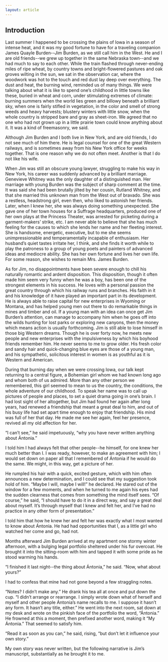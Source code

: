 ```yaml
---
layout: article
---
```


## Introduction

Last summer I happened to be crossing the plains of Iowa in a season of intense heat, and it was my good fortune to have for a traveling companion James Quayle Burden--Jim Burden, as we still call him in the West. He and I are old friends--we grew up together in the same Nebraska town--and we had much to say to each other. While the train flashed through never-ending miles of ripe wheat, by country towns and bright-flowered pastures and oak groves wilting in the sun, we sat in the observation car, where the woodwork was hot to the touch and red dust lay deep over everything. The dust and heat, the burning wind, reminded us of many things. We were talking about what it is like to spend one’s childhood in little towns like these, buried in wheat and corn, under stimulating extremes of climate: burning summers when the world lies green and billowy beneath a brilliant sky, when one is fairly stifled in vegetation, in the color and smell of strong weeds and heavy harvests; blustery winters with little snow, when the whole country is stripped bare and gray as sheet-iron. We agreed that no one who had not grown up in a little prairie town could know anything about it. It was a kind of freemasonry, we said.

<!-- more -->

Although Jim Burden and I both live in New York, and are old friends, I do not see much of him there. He is legal counsel for one of the great Western railways, and is sometimes away from his New York office for weeks together. That is one reason why we do not often meet. Another is that I do not like his wife.

When Jim was still an obscure young lawyer, struggling to make his way in New York, his career was suddenly advanced by a brilliant marriage. Genevieve Whitney was the only daughter of a distinguished man. Her marriage with young Burden was the subject of sharp comment at the time. It was said she had been brutally jilted by her cousin, Rutland Whitney, and that she married this unknown man from the West out of bravado. She was a restless, headstrong girl, even then, who liked to astonish her friends. Later, when I knew her, she was always doing something unexpected. She gave one of her town houses for a Suffrage headquarters, produced one of her own plays at the Princess Theater, was arrested for picketing during a garment-makers’ strike, etc. I am never able to believe that she has much feeling for the causes to which she lends her name and her fleeting interest. She is handsome, energetic, executive, but to me she seems unimpressionable and temperamentally incapable of enthusiasm. Her husband’s quiet tastes irritate her, I think, and she finds it worth while to play the patroness to a group of young poets and painters of advanced ideas and mediocre ability. She has her own fortune and lives her own life. For some reason, she wishes to remain Mrs. James Burden.

As for Jim, no disappointments have been severe enough to chill his naturally romantic and ardent disposition. This disposition, though it often made him seem very funny when he was a boy, has been one of the strongest elements in his success. He loves with a personal passion the great country through which his railway runs and branches. His faith in it and his knowledge of it have played an important part in its development. He is always able to raise capital for new enterprises in Wyoming or Montana, and has helped young men out there to do remarkable things in mines and timber and oil. If a young man with an idea can once get Jim Burden’s attention, can manage to accompany him when he goes off into the wilds hunting for lost parks or exploring new canyons, then the money which means action is usually forthcoming. Jim is still able to lose himself in those big Western dreams. Though he is over forty now, he meets new people and new enterprises with the impulsiveness by which his boyhood friends remember him. He never seems to me to grow older. His fresh color and sandy hair and quick-changing blue eyes are those of a young man, and his sympathetic, solicitous interest in women is as youthful as it is Western and American.

During that burning day when we were crossing Iowa, our talk kept returning to a central figure, a Bohemian girl whom we had known long ago and whom both of us admired. More than any other person we remembered, this girl seemed to mean to us the country, the conditions, the whole adventure of our childhood. To speak her name was to call up pictures of people and places, to set a quiet drama going in one’s brain. I had lost sight of her altogether, but Jim had found her again after long years, had renewed a friendship that meant a great deal to him, and out of his busy life had set apart time enough to enjoy that friendship. His mind was full of her that day. He made me see her again, feel her presence, revived all my old affection for her.

“I can’t see,” he said impetuously, “why you have never written anything about Ántonia.”

I told him I had always felt that other people--he himself, for one knew her much better than I. I was ready, however, to make an agreement with him; I would set down on paper all that I remembered of Ántonia if he would do the same. We might, in this way, get a picture of her.

He rumpled his hair with a quick, excited gesture, which with him often announces a new determination, and I could see that my suggestion took hold of him. “Maybe I will, maybe I will!” he declared. He stared out of the window for a few moments, and when he turned to me again his eyes had the sudden clearness that comes from something the mind itself sees. “Of course,” he said, “I should have to do it in a direct way, and say a great deal about myself. It’s through myself that I knew and felt her, and I’ve had no practice in any other form of presentation.”

I told him that how he knew her and felt her was exactly what I most wanted to know about Ántonia. He had had opportunities that I, as a little girl who watched her come and go, had not.

Months afterward Jim Burden arrived at my apartment one stormy winter afternoon, with a bulging legal portfolio sheltered under his fur overcoat. He brought it into the sitting-room with him and tapped it with some pride as he stood warming his hands.

“I finished it last night--the thing about Ántonia,” he said. “Now, what about yours?”

I had to confess that mine had not gone beyond a few straggling notes.

“Notes? I didn’t make any.” He drank his tea all at once and put down the cup. “I didn’t arrange or rearrange. I simply wrote down what of herself and myself and other people Ántonia’s name recalls to me. I suppose it hasn’t any form. It hasn’t any title, either.” He went into the next room, sat down at my desk and wrote on the pinkish face of the portfolio the word, “Ántonia.” He frowned at this a moment, then prefixed another word, making it “My Ántonia.” That seemed to satisfy him.

“Read it as soon as you can,” he said, rising, “but don’t let it influence your own story.”

My own story was never written, but the following narrative is Jim’s manuscript, substantially as he brought it to me.
